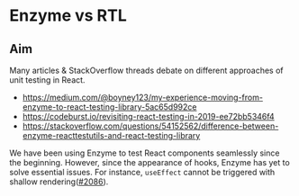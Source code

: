 # Enzyme vs RTL

## Aim

Many articles & StackOverflow threads debate on different approaches of unit testing in React.
- https://medium.com/@boyney123/my-experience-moving-from-enzyme-to-react-testing-library-5ac65d992ce
- https://codeburst.io/revisiting-react-testing-in-2019-ee72bb5346f4
- https://stackoverflow.com/questions/54152562/difference-between-enzyme-reacttestutils-and-react-testing-library

We have been using Enzyme to test React components seamlessly since the beginning. However, since the appearance of hooks, Enzyme has yet to solve essential issues. For instance, `useEffect` cannot be triggered with shallow rendering([#2086](https://github.com/airbnb/enzyme/issues/2086)). 
